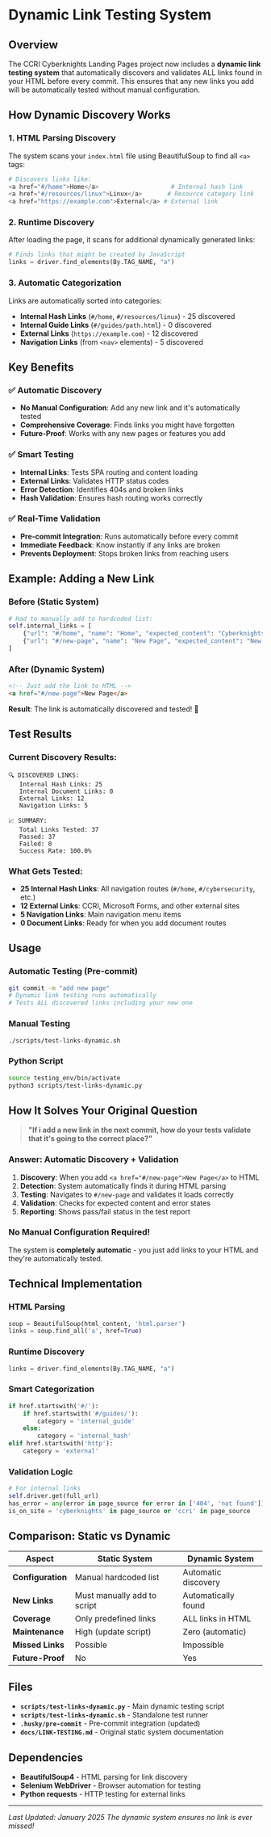 # Dynamic Link Testing System

## Overview

The CCRI Cyberknights Landing Pages project now includes a **dynamic link testing system** that automatically discovers and validates ALL links found in your HTML before every commit. This ensures that any new links you add will be automatically tested without manual configuration.

## How Dynamic Discovery Works

### 1. **HTML Parsing Discovery**
The system scans your `index.html` file using BeautifulSoup to find all `<a>` tags:

```python
# Discovers links like:
<a href="#/home">Home</a>                    # Internal hash link
<a href="#/resources/linux">Linux</a>       # Resource category link  
<a href="https://example.com">External</a> # External link
```

### 2. **Runtime Discovery**
After loading the page, it scans for additional dynamically generated links:

```python
# Finds links that might be created by JavaScript
links = driver.find_elements(By.TAG_NAME, "a")
```

### 3. **Automatic Categorization**
Links are automatically sorted into categories:

- **Internal Hash Links** (`#/home`, `#/resources/linux`) - 25 discovered
- **Internal Guide Links** (`#/guides/path.html`) - 0 discovered  
- **External Links** (`https://example.com`) - 12 discovered
- **Navigation Links** (from `<nav>` elements) - 5 discovered

## Key Benefits

### ✅ **Automatic Discovery**
- **No Manual Configuration**: Add any new link and it's automatically tested
- **Comprehensive Coverage**: Finds links you might have forgotten
- **Future-Proof**: Works with any new pages or features you add

### ✅ **Smart Testing**
- **Internal Links**: Tests SPA routing and content loading
- **External Links**: Validates HTTP status codes
- **Error Detection**: Identifies 404s and broken links
- **Hash Validation**: Ensures hash routing works correctly

### ✅ **Real-Time Validation**
- **Pre-commit Integration**: Runs automatically before every commit
- **Immediate Feedback**: Know instantly if any links are broken
- **Prevents Deployment**: Stops broken links from reaching users

## Example: Adding a New Link

### **Before (Static System)**
```python
# Had to manually add to hardcoded list:
self.internal_links = [
    {"url": "#/home", "name": "Home", "expected_content": "Cyberknights"},
    {"url": "#/new-page", "name": "New Page", "expected_content": "New Content"}, # Manual addition
]
```

### **After (Dynamic System)**
```html
<!-- Just add the link to HTML -->
<a href="#/new-page">New Page</a>
```

**Result**: The link is automatically discovered and tested! 🎉

## Test Results

### **Current Discovery Results:**
```
🔍 DISCOVERED LINKS:
   Internal Hash Links: 25
   Internal Document Links: 0  
   External Links: 12
   Navigation Links: 5

📈 SUMMARY:
   Total Links Tested: 37
   Passed: 37
   Failed: 0
   Success Rate: 100.0%
```

### **What Gets Tested:**
- **25 Internal Hash Links**: All navigation routes (`#/home`, `#/cybersecurity`, etc.)
- **12 External Links**: CCRI, Microsoft Forms, and other external sites
- **5 Navigation Links**: Main navigation menu items
- **0 Document Links**: Ready for when you add document routes

## Usage

### **Automatic Testing (Pre-commit)**
```bash
git commit -m "add new page"
# Dynamic link testing runs automatically
# Tests ALL discovered links including your new one
```

### **Manual Testing**
```bash
./scripts/test-links-dynamic.sh
```

### **Python Script**
```bash
source testing_env/bin/activate
python3 scripts/test-links-dynamic.py
```

## How It Solves Your Original Question

> **"If i add a new link in the next commit, how do your tests validate that it's going to the correct place?"**

### **Answer: Automatic Discovery + Validation**

1. **Discovery**: When you add `<a href="#/new-page">New Page</a>` to HTML
2. **Detection**: System automatically finds it during HTML parsing
3. **Testing**: Navigates to `#/new-page` and validates it loads correctly
4. **Validation**: Checks for expected content and error states
5. **Reporting**: Shows pass/fail status in the test report

### **No Manual Configuration Required!**

The system is **completely automatic** - you just add links to your HTML and they're automatically tested.

## Technical Implementation

### **HTML Parsing**
```python
soup = BeautifulSoup(html_content, 'html.parser')
links = soup.find_all('a', href=True)
```

### **Runtime Discovery**
```python
links = driver.find_elements(By.TAG_NAME, "a")
```

### **Smart Categorization**
```python
if href.startswith('#/'):
    if href.startswith('#/guides/'):
        category = 'internal_guide'
    else:
        category = 'internal_hash'
elif href.startswith('http'):
    category = 'external'
```

### **Validation Logic**
```python
# For internal links
self.driver.get(full_url)
has_error = any(error in page_source for error in ['404', 'not found'])
is_on_site = 'cyberknights' in page_source or 'ccri' in page_source
```

## Comparison: Static vs Dynamic

| **Aspect** | **Static System** | **Dynamic System** |
|------------|-------------------|-------------------|
| **Configuration** | Manual hardcoded list | Automatic discovery |
| **New Links** | Must manually add to script | Automatically found |
| **Coverage** | Only predefined links | ALL links in HTML |
| **Maintenance** | High (update script) | Zero (automatic) |
| **Missed Links** | Possible | Impossible |
| **Future-Proof** | No | Yes |

## Files

- **`scripts/test-links-dynamic.py`** - Main dynamic testing script
- **`scripts/test-links-dynamic.sh`** - Standalone test runner
- **`.husky/pre-commit`** - Pre-commit integration (updated)
- **`docs/LINK-TESTING.md`** - Original static system documentation

## Dependencies

- **BeautifulSoup4** - HTML parsing for link discovery
- **Selenium WebDriver** - Browser automation for testing
- **Python requests** - HTTP testing for external links

---

*Last Updated: January 2025*
*The dynamic system ensures no link is ever missed!*
